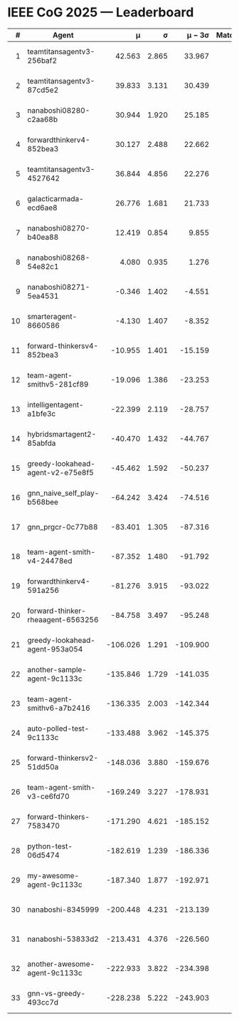 # IEEE CoG 2025 — Leaderboard

| # | Agent | μ | σ | μ − 3σ | Matches | Updated |
|---:|---|---:|---:|---:|---:|---|
| 1 | teamtitansagentv3-256baf2 | 42.563 | 2.865 | 33.967 | 480 | 2025-09-01 00:52 |
| 2 | teamtitansagentv3-87cd5e2 | 39.833 | 3.131 | 30.439 | 500 | 2025-09-01 00:52 |
| 3 | nanaboshi08280-c2aa68b | 30.944 | 1.920 | 25.185 | 600 | 2025-09-01 00:52 |
| 4 | forwardthinkerv4-852bea3 | 30.127 | 2.488 | 22.662 | 506 | 2025-09-01 00:52 |
| 5 | teamtitansagentv3-4527642 | 36.844 | 4.856 | 22.276 | 440 | 2025-09-01 00:52 |
| 6 | galacticarmada-ecd6ae8 | 26.776 | 1.681 | 21.733 | 580 | 2025-09-01 00:52 |
| 7 | nanaboshi08270-b40ea88 | 12.419 | 0.854 | 9.855 | 580 | 2025-09-01 00:52 |
| 8 | nanaboshi08268-54e82c1 | 4.080 | 0.935 | 1.276 | 800 | 2025-09-01 00:52 |
| 9 | nanaboshi08271-5ea4531 | -0.346 | 1.402 | -4.551 | 540 | 2025-09-01 00:52 |
| 10 | smarteragent-8660586 | -4.130 | 1.407 | -8.352 | 465 | 2025-09-01 00:52 |
| 11 | forward-thinkersv4-852bea3 | -10.955 | 1.401 | -15.159 | 340 | 2025-09-01 00:52 |
| 12 | team-agent-smithv5-281cf89 | -19.096 | 1.386 | -23.253 | 680 | 2025-09-01 00:52 |
| 13 | intelligentagent-a1bfe3c | -22.399 | 2.119 | -28.757 | 486 | 2025-09-01 00:52 |
| 14 | hybridsmartagent2-85abfda | -40.470 | 1.432 | -44.767 | 427 | 2025-09-01 00:52 |
| 15 | greedy-lookahead-agent-v2-e75e8f5 | -45.462 | 1.592 | -50.237 | 660 | 2025-09-01 00:52 |
| 16 | gnn_naive_self_play-b568bee | -64.242 | 3.424 | -74.516 | 260 | 2025-09-01 00:52 |
| 17 | gnn_prgcr-0c77b88 | -83.401 | 1.305 | -87.316 | 580 | 2025-09-01 00:52 |
| 18 | team-agent-smith-v4-24478ed | -87.352 | 1.480 | -91.792 | 520 | 2025-09-01 00:52 |
| 19 | forwardthinkerv4-591a256 | -81.276 | 3.915 | -93.022 | 400 | 2025-09-01 00:52 |
| 20 | forward-thinker-rheaagent-6563256 | -84.758 | 3.497 | -95.248 | 580 | 2025-09-01 00:52 |
| 21 | greedy-lookahead-agent-953a054 | -106.026 | 1.291 | -109.900 | 540 | 2025-09-01 00:52 |
| 22 | another-sample-agent-9c1133c | -135.846 | 1.729 | -141.035 | 500 | 2025-09-01 00:52 |
| 23 | team-agent-smithv6-a7b2416 | -136.335 | 2.003 | -142.344 | 560 | 2025-09-01 00:52 |
| 24 | auto-polled-test-9c1133c | -133.488 | 3.962 | -145.375 | 780 | 2025-09-01 00:52 |
| 25 | forward-thinkersv2-51dd50a | -148.036 | 3.880 | -159.676 | 360 | 2025-09-01 00:52 |
| 26 | team-agent-smith-v3-ce6fd70 | -169.249 | 3.227 | -178.931 | 460 | 2025-09-01 00:52 |
| 27 | forward-thinkers-7583470 | -171.290 | 4.621 | -185.152 | 500 | 2025-09-01 00:52 |
| 28 | python-test-06d5474 | -182.619 | 1.239 | -186.336 | 480 | 2025-09-01 00:52 |
| 29 | my-awesome-agent-9c1133c | -187.340 | 1.877 | -192.971 | 540 | 2025-09-01 00:52 |
| 30 | nanaboshi-8345999 | -200.448 | 4.231 | -213.139 | 480 | 2025-09-01 00:52 |
| 31 | nanaboshi-53833d2 | -213.431 | 4.376 | -226.560 | 540 | 2025-09-01 00:52 |
| 32 | another-awesome-agent-9c1133c | -222.933 | 3.822 | -234.398 | 700 | 2025-09-01 00:52 |
| 33 | gnn-vs-greedy-493cc7d | -228.238 | 5.222 | -243.903 | 640 | 2025-09-01 00:52 |

